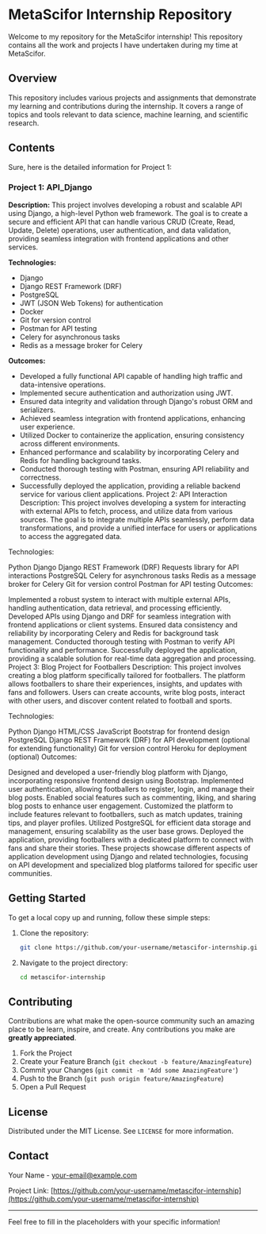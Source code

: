 
# MetaScifor Internship Repository

Welcome to my repository for the MetaScifor internship! This repository contains all the work and projects I have undertaken during my time at MetaScifor.

## Overview

This repository includes various projects and assignments that demonstrate my learning and contributions during the internship. It covers a range of topics and tools relevant to data science, machine learning, and scientific research.

## Contents

Sure, here is the detailed information for Project 1:

### Project 1: API_Django

**Description:**
This project involves developing a robust and scalable API using Django, a high-level Python web framework. The goal is to create a secure and efficient API that can handle various CRUD (Create, Read, Update, Delete) operations, user authentication, and data validation, providing seamless integration with frontend applications and other services.

**Technologies:**
- Django
- Django REST Framework (DRF)
- PostgreSQL
- JWT (JSON Web Tokens) for authentication
- Docker
- Git for version control
- Postman for API testing
- Celery for asynchronous tasks
- Redis as a message broker for Celery

**Outcomes:**
- Developed a fully functional API capable of handling high traffic and data-intensive operations.
- Implemented secure authentication and authorization using JWT.
- Ensured data integrity and validation through Django's robust ORM and serializers.
- Achieved seamless integration with frontend applications, enhancing user experience.
- Utilized Docker to containerize the application, ensuring consistency across different environments.
- Enhanced performance and scalability by incorporating Celery and Redis for handling background tasks.
- Conducted thorough testing with Postman, ensuring API reliability and correctness.
- Successfully deployed the application, providing a reliable backend service for various client applications.
Project 2: API Interaction
Description:
This project involves developing a system for interacting with external APIs to fetch, process, and utilize data from various sources. The goal is to integrate multiple APIs seamlessly, perform data transformations, and provide a unified interface for users or applications to access the aggregated data.

Technologies:

Python
Django
Django REST Framework (DRF)
Requests library for API interactions
PostgreSQL
Celery for asynchronous tasks
Redis as a message broker for Celery
Git for version control
Postman for API testing
Outcomes:

Implemented a robust system to interact with multiple external APIs, handling authentication, data retrieval, and processing efficiently.
Developed APIs using Django and DRF for seamless integration with frontend applications or client systems.
Ensured data consistency and reliability by incorporating Celery and Redis for background task management.
Conducted thorough testing with Postman to verify API functionality and performance.
Successfully deployed the application, providing a scalable solution for real-time data aggregation and processing.
Project 3: Blog Project for Footballers
Description:
This project involves creating a blog platform specifically tailored for footballers. The platform allows footballers to share their experiences, insights, and updates with fans and followers. Users can create accounts, write blog posts, interact with other users, and discover content related to football and sports.

Technologies:

Python
Django
HTML/CSS
JavaScript
Bootstrap for frontend design
PostgreSQL
Django REST Framework (DRF) for API development (optional for extending functionality)
Git for version control
Heroku for deployment (optional)
Outcomes:

Designed and developed a user-friendly blog platform with Django, incorporating responsive frontend design using Bootstrap.
Implemented user authentication, allowing footballers to register, login, and manage their blog posts.
Enabled social features such as commenting, liking, and sharing blog posts to enhance user engagement.
Customized the platform to include features relevant to footballers, such as match updates, training tips, and player profiles.
Utilized PostgreSQL for efficient data storage and management, ensuring scalability as the user base grows.
Deployed the application, providing footballers with a dedicated platform to connect with fans and share their stories.
These projects showcase different aspects of application development using Django and related technologies, focusing on API development and specialized blog platforms tailored for specific user communities.
## Getting Started

To get a local copy up and running, follow these simple steps:

1. Clone the repository:
   ```sh
   git clone https://github.com/your-username/metascifor-internship.git
   ```
2. Navigate to the project directory:
   ```sh
   cd metascifor-internship
   ```

## Contributing

Contributions are what make the open-source community such an amazing place to be learn, inspire, and create. Any contributions you make are **greatly appreciated**.

1. Fork the Project
2. Create your Feature Branch (`git checkout -b feature/AmazingFeature`)
3. Commit your Changes (`git commit -m 'Add some AmazingFeature'`)
4. Push to the Branch (`git push origin feature/AmazingFeature`)
5. Open a Pull Request

## License

Distributed under the MIT License. See `LICENSE` for more information.

## Contact

Your Name - [your-email@example.com](mailto:your-email@example.com)

Project Link: [https://github.com/your-username/metascifor-internship](https://github.com/your-username/metascifor-internship)

---

Feel free to fill in the placeholders with your specific information!
